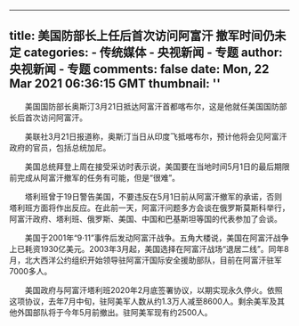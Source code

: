 
---
title: 美国防部长上任后首次访问阿富汗 撤军时间仍未定
categories: 
    - 传统媒体
    - 央视新闻 - 专题
author: 央视新闻 - 专题
comments: false
date: Mon, 22 Mar 2021 06:36:15 GMT
thumbnail: ''
---

<div>   
<p>　　美国国防部长奥斯汀3月21日抵达阿富汗首都喀布尔，这是他就任美国国防部长后首次访问阿富汗。</p><p>　　美联社3月21日报道称，奥斯汀当日从印度飞抵喀布尔，预计他将会见阿富汗政府的官员，包括总统加尼。</p><p>　　美国总统拜登上周在接受采访时表示说，美国要在当地时间5月1日的最后期限前完成从阿富汗撤军的任务有可能，但是“很难”。</p><p>　　塔利班曾于19日警告美国，不要违反在5月1日前从阿富汗撤军的承诺，否则塔利班方面将作出反应。在此前一天，阿富汗问题多方会谈在俄罗斯莫斯科举行，阿富汗政府、塔利班、俄罗斯、美国、中国和巴基斯坦等国的代表参加了会谈。</p><p>　　美国于2001年“9·11”事件后发动阿富汗战争。五角大楼说，美国在阿富汗战争上已耗资1930亿美元。2003年3月起，美国选择在阿富汗战场“退居二线”。同年8月，北大西洋公约组织开始领导驻阿富汗国际安全援助部队，目前在阿富汗驻军7000多人。</p><p>　　美国政府与阿富汗塔利班2020年2月底签署协议，以期实现永久停火。依照这项协议，去年7月中旬，驻阿美军人数从约1.3万人减至8600人。剩余美军及其他外国部队将于今年5月前撤出。驻阿美军现有约2500人。</p>  
</div>
            
